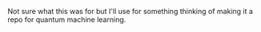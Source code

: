 Not sure what this was for but I'll use for something
thinking of making it a repo for quantum machine learning.
